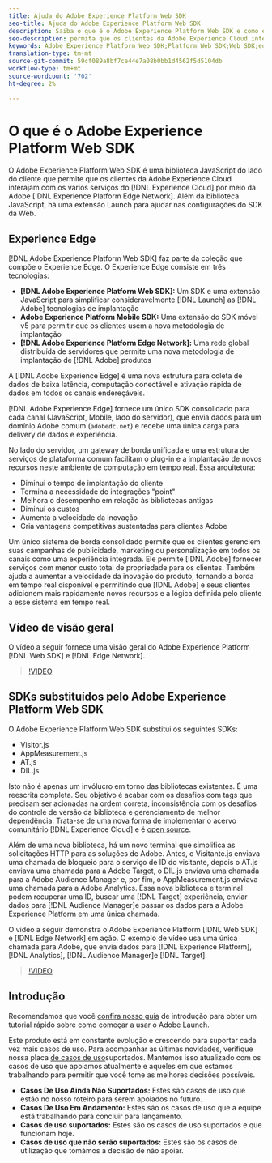 ```yaml
---
title: Ajuda do Adobe Experience Platform Web SDK
seo-title: Ajuda do Adobe Experience Platform Web SDK
description: Saiba o que é o Adobe Experience Platform Web SDK e como ele pode ser usado.
seo-description: permita que os clientes da Adobe Experience Cloud interajam com os vários serviços no Experience Cloud.
keywords: Adobe Experience Platform Web SDK;Platform Web SDK;Web SDK;edge;Visitor.js;AppMeasurement.js;AT.js;DIL.js;web sdk;SDK;web SDK;Launch;launch
translation-type: tm+mt
source-git-commit: 59cf089a8bf7ce44e7a08b0bb1d4562f5d5104db
workflow-type: tm+mt
source-wordcount: '702'
ht-degree: 2%

---
```



# O que é o Adobe Experience Platform Web SDK

O Adobe Experience Platform Web SDK é uma biblioteca JavaScript do lado do cliente que permite que os clientes da Adobe Experience Cloud interajam com os vários serviços do [!DNL Experience Cloud] por meio da Adobe [!DNL Experience Platform Edge Network]. Além da biblioteca JavaScript, há uma extensão [](https://docs.adobe.com/content/help/pt-BR/launch/using/extensions-ref/adobe-extension/aep-extension/overview.html) Launch para ajudar nas configurações do SDK da Web.

## Experience Edge

[!DNL Adobe Experience Platform Web SDK] faz parte da coleção que compõe o Experience Edge. O Experience Edge consiste em três tecnologias:

* **[!DNL Adobe Experience Platform Web SDK]:** Um SDK e uma extensão JavaScript para simplificar consideravelmente [!DNL Launch] as [!DNL Adobe] tecnologias de implantação
* **Adobe Experience Platform Mobile SDK:** Uma extensão do SDK móvel v5 para permitir que os clientes usem a nova metodologia de implantação
* **[!DNL Adobe Experience Platform Edge Network]:** Uma rede global distribuída de servidores que permite uma nova metodologia de implantação de [!DNL Adobe] produtos

A [!DNL Adobe Experience Edge] é uma nova estrutura para coleta de dados de baixa latência, computação conectável e ativação rápida de dados em todos os canais endereçáveis.

[!DNL Adobe Experience Edge] fornece um único SDK consolidado para cada canal (JavaScript, Mobile, lado do servidor), que envia dados para um domínio Adobe comum (`adobedc.net`) e recebe uma única carga para delivery de dados e experiência.

No lado do servidor, um gateway de borda unificada e uma estrutura de serviços de plataforma comum facilitam o plug-in e a implantação de novos recursos neste ambiente de computação em tempo real.  Essa arquitetura:

* Diminui o tempo de implantação do cliente
* Termina a necessidade de integrações &quot;point&quot;
* Melhora o desempenho em relação às bibliotecas antigas
* Diminui os custos
* Aumenta a velocidade da inovação
* Cria vantagens competitivas sustentadas para clientes Adobe

Um único sistema de borda consolidado permite que os clientes gerenciem suas campanhas de publicidade, marketing ou personalização em todos os canais como uma experiência integrada.  Ele permite [!DNL Adobe] fornecer serviços com menor custo total de propriedade para os clientes.  Também ajuda a aumentar a velocidade da inovação do produto, tornando a borda em tempo real disponível e permitindo que [!DNL Adobe] e seus clientes adicionem mais rapidamente novos recursos e a lógica definida pelo cliente a esse sistema em tempo real.

## Vídeo de visão geral

O vídeo a seguir fornece uma visão geral do Adobe Experience Platform [!DNL Web SDK] e [!DNL Edge Network].

>[!VIDEO](https://video.tv.adobe.com/v/34141?quality=12&learn=on)

## SDKs substituídos pelo Adobe Experience Platform Web SDK

O Adobe Experience Platform Web SDK substitui os seguintes SDKs:

* Visitor.js
* AppMeasurement.js
* AT.js
* DIL.js

Isto não é apenas um invólucro em torno das bibliotecas existentes. É uma reescrita completa. Seu objetivo é acabar com os desafios com tags que precisam ser acionadas na ordem correta, inconsistência com os desafios do controle de versão da biblioteca e gerenciamento de melhor dependência. Trata-se de uma nova forma de implementar o acervo comunitário [!DNL Experience Cloud] e é [open source](https://github.com/adobe/alloy).

Além de uma nova biblioteca, há um novo terminal que simplifica as solicitações HTTP para as soluções de Adobe. Antes, o Visitante.js enviava uma chamada de bloqueio para o serviço de ID do visitante, depois o AT.js enviava uma chamada para a Adobe Target, o DIL.js enviava uma chamada para a Adobe Audience Manager e, por fim, o AppMeasurement.js enviava uma chamada para a Adobe Analytics. Essa nova biblioteca e terminal podem recuperar uma ID, buscar uma [!DNL Target] experiência, enviar dados para [!DNL Audience Manager]e passar os dados para a Adobe Experience Platform em uma única chamada.

O vídeo a seguir demonstra o Adobe Experience Platform [!DNL Web SDK] e [!DNL Edge Network] em ação. O exemplo de vídeo usa uma única chamada para Adobe, que envia dados para [!DNL Experience Platform], [!DNL Analytics], [!DNL Audience Manager]e [!DNL Target].

>[!VIDEO](https://video.tv.adobe.com/v/34148?quality=12&learn=on)

## Introdução

Recomendamos que você [confira nosso guia](getting-started/quick-start-with-launch.md) de introdução para obter um tutorial rápido sobre como começar a usar o Adobe Launch.

Este produto está em constante evolução e crescendo para suportar cada vez mais casos de uso. Para acompanhar as últimas novidades, verifique nossa placa [de casos de uso](https://github.com/adobe/alloy/projects/5)suportados. Mantemos isso atualizado com os casos de uso que apoiamos atualmente e aqueles em que estamos trabalhando para permitir que você tome as melhores decisões possíveis.

* **Casos De Uso Ainda Não Suportados:** Estes são casos de uso que estão no nosso roteiro para serem apoiados no futuro.
* **Casos De Uso Em Andamento:** Estes são os casos de uso que a equipe está trabalhando para concluir para lançamento.
* **Casos de uso suportados:** Estes são os casos de uso suportados e que funcionam hoje.
* **Casos de uso que não serão suportados:** Estes são os casos de utilização que tomámos a decisão de não apoiar.
